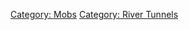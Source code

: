 [Category: Mobs](Category:_Mobs "wikilink") [Category: River
Tunnels](Category:_River_Tunnels "wikilink")
